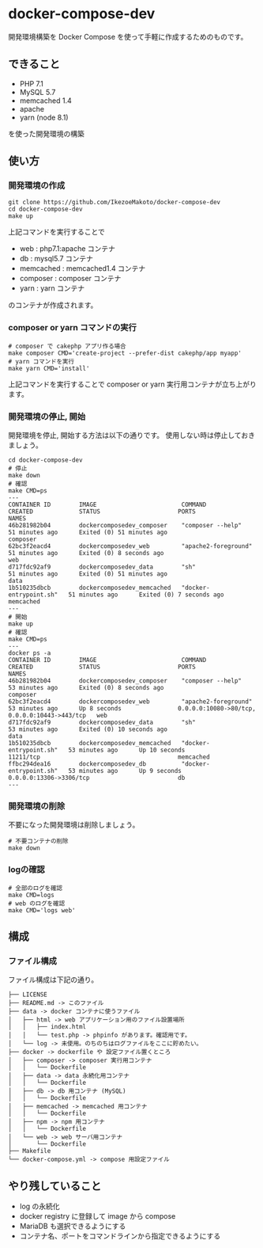 # docker-compose-dev
開発環境構築を Docker Compose を使って手軽に作成するためのものです。
## できること
* PHP 7.1
* MySQL 5.7
* memcached 1.4
* apache
* yarn (node 8.1)

を使った開発環境の構築
## 使い方
### 開発環境の作成
```
git clone https://github.com/IkezoeMakoto/docker-compose-dev
cd docker-compose-dev
make up
```

上記コマンドを実行することで
* web : php7.1:apache コンテナ
* db : mysql5.7 コンテナ
* memcached : memcached1.4 コンテナ
* composer : composer コンテナ
* yarn : yarn コンテナ

のコンテナが作成されます。

### composer or yarn コマンドの実行
```
# composer で cakephp アプリ作る場合
make composer CMD='create-project --prefer-dist cakephp/app myapp'
# yarn コマンドを実行
make yarn CMD='install'
```
上記コマンドを実行することで composer or yarn 実行用コンテナが立ち上がります。

### 開発環境の停止, 開始
開発環境を停止, 開始する方法は以下の通りです。
使用しない時は停止しておきましょう。
```
cd docker-compose-dev
# 停止
make down
# 確認
make CMD=ps
---
CONTAINER ID        IMAGE                        COMMAND                  CREATED             STATUS                      PORTS               NAMES
46b281982b04        dockercomposedev_composer    "composer --help"        51 minutes ago      Exited (0) 51 minutes ago                       composer
62bc3f2eacd4        dockercomposedev_web         "apache2-foreground"     51 minutes ago      Exited (0) 8 seconds ago                        web
d717fdc92af9        dockercomposedev_data        "sh"                     51 minutes ago      Exited (0) 51 minutes ago                       data
1b510235dbcb        dockercomposedev_memcached   "docker-entrypoint.sh"   51 minutes ago      Exited (0) 7 seconds ago                        memcached
---
# 開始
make up
# 確認
make CMD=ps
---
docker ps -a
CONTAINER ID        IMAGE                        COMMAND                  CREATED             STATUS                      PORTS                                           NAMES
46b281982b04        dockercomposedev_composer    "composer --help"        53 minutes ago      Exited (0) 8 seconds ago                                                    composer
62bc3f2eacd4        dockercomposedev_web         "apache2-foreground"     53 minutes ago      Up 8 seconds                0.0.0.0:10080->80/tcp, 0.0.0.0:10443->443/tcp   web
d717fdc92af9        dockercomposedev_data        "sh"                     53 minutes ago      Exited (0) 10 seconds ago                                                   data
1b510235dbcb        dockercomposedev_memcached   "docker-entrypoint.sh"   53 minutes ago      Up 10 seconds               11211/tcp                                       memcached
ffbc294dea16        dockercomposedev_db          "docker-entrypoint.sh"   53 minutes ago      Up 9 seconds                0.0.0.0:13306->3306/tcp                         db
---
```
### 開発環境の削除
不要になった開発環境は削除しましょう。
```
# 不要コンテナの削除
make down
```

### logの確認
```
# 全部のログを確認
make CMD=logs
# web のログを確認
make CMD='logs web'
```

## 構成
### ファイル構成
ファイル構成は下記の通り。
```
├── LICENSE
├── README.md -> このファイル
├── data -> docker コンテナに使うファイル
│   ├── html -> web アプリケーション用のファイル設置場所
│   │   ├── index.html
│   │   └── test.php -> phpinfo があります。確認用です。
│   └── log -> 未使用。のちのちはログファイルをここに貯めたい。
├── docker -> dockerfile や 設定ファイル置くところ
│   ├── composer -> composer 実行用コンテナ
│   │   └── Dockerfile
│   ├── data -> data 永続化用コンテナ
│   │   └── Dockerfile
│   ├── db -> db 用コンテナ (MySQL)
│   │   └── Dockerfile
│   ├── memcached -> memcached 用コンテナ
│   │   └── Dockerfile
│   ├── npm -> npm 用コンテナ
│   │   └── Dockerfile
│   └── web -> web サーバ用コンテナ
│       └── Dockerfile
├── Makefile
└── docker-compose.yml -> compose 用設定ファイル

```

## やり残していること
* log の永続化
* docker registry に登録して image から compose
* MariaDB も選択できるようにする
* コンテナ名、ポートをコマンドラインから指定できるようにする